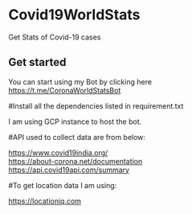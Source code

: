 # Covid19WorldStats
Get Stats of Covid-19 cases

## Get started
You can start using my Bot by clicking here 
https://t.me/CoronaWorldStatsBot

#Install all the dependencies listed in requirement.txt

I am using GCP instance to host the bot.

#API used to collect data are from below:

https://www.covid19india.org/  
https://about-corona.net/documentation
https://api.covid19api.com/summary

#To get location data I am using: 

https://locationiq.com  

